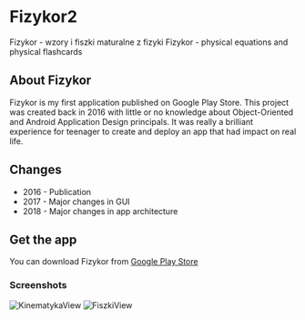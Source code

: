 # Fizykor2
Fizykor - wzory i fiszki maturalne z fizyki
Fizykor - physical equations and physical flashcards 
## About Fizykor
Fizykor is my first application published on Google Play Store. This project was created back in 2016 with little or no knowledge about Object-Oriented and Android Application Design principals. It was really a brilliant experience for teenager to create and deploy an app that had impact on real life.
## Changes 
* 2016 - Publication
* 2017 - Major changes in GUI
* 2018 - Major changes in app architecture 
## Get the app
You can download Fizykor from [Google Play Store](https://play.google.com/store/apps/details?id=com.clakestudio.pc.fizykor)
### Screenshots
![KinematykaView](https://lh3.googleusercontent.com/BQvIxBIUFgSa_Y4Roh7k_LXDVTFq9WgMK9x7TmmH91TezavpeMwPuIGKxWIo6A_Ad5U=w1920-h985-rw)
![FiszkiView](https://lh3.googleusercontent.com/k-lJl7_OwG-xf5rVxdsQvrJVQQcFGITxGXOMRywre1zUyPuhZGAY2IEEXLJOBuVenA=w1920-h985-rw)
